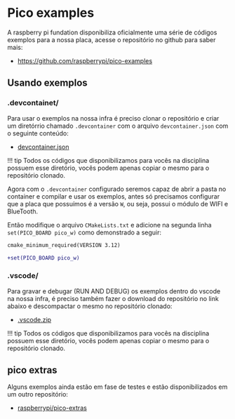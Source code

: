 # Pico examples

A raspberry pi fundation disponibiliza oficialmente uma série de códigos exemplos para a nossa placa, acesse o repositório no github para saber mais:

- https://github.com/raspberrypi/pico-examples



## Usando exemplos





### .devcontainet/

Para usar o exemplos na nossa infra é preciso clonar o repositório e criar um diretórrio chamado `.devcontainer` com o arquivo `devcontainer.json` com o  seguinte conteúdo:

- [devcontainer.json](
https://github.com/insper-embarcados/pico-base-project/blob/main/.devcontainer/devcontainer.json)

!!! tip
    Todos os códigos que disponibilizamos para vocês na disciplina possuem esse diretório, vocês podem apenas copiar o mesmo para o repositório clonado.

Agora com o `.devcontainer` configurado seremos capaz de abrir a pasta no container e compilar e usar os exemplos, antes só precisamos configurar que a placa que possuímos é a versão `W`, ou seja, possui o módulo de WIFI e BlueTooth.

Então modifique o arquivo `CMakeLists.txt` e adicione na segunda linha `set(PICO_BOARD pico_w)` como demonstrado a seguir:

```diff
cmake_minimum_required(VERSION 3.12)

+set(PICO_BOARD pico_w)
```





### .vscode/

Para gravar e debugar (RUN AND DEBUG) os exemplos dentro do vscode na nossa infra, é preciso também fazer o download do repositório no link abaixo e descompactar o mesmo no repositório clonado:

- [.vscode.zip](https://insper-my.sharepoint.com/:u:/g/personal/marcoasma_insper_edu_br/EY1GhgGok2lJgQcrGaubDMsBBjT1rsQQA2Yry2DCxlvrSQ?e=Im28Cq)

!!! tip
    Todos os códigos que disponibilizamos para vocês na disciplina possuem esse diretório, vocês podem apenas copiar o mesmo para o repositório clonado.





## pico extras

Alguns exemplos ainda estão em fase de testes e estão disponibilizados em um outro repositório:

- [raspberrypi/pico-extras](https://github.com/raspberrypi/pico-extras/tree/master)
